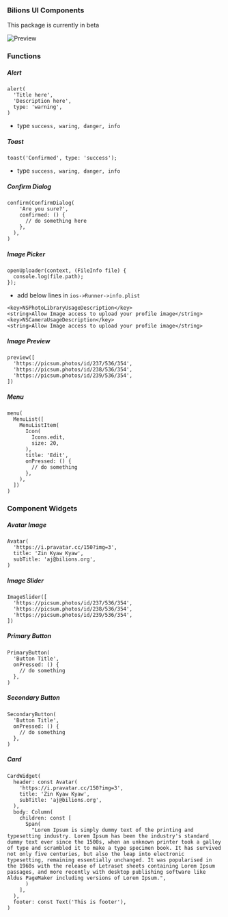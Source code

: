 ### Bilions UI Components

This package is currently in beta

![Preview](https://github.com/necessarylion/bilions_ui/raw/master/preview.png)


### Functions

##### Alert

```
alert(
  'Title here',
  'Description here',
  type: 'warning', 
)

```
- type `success, waring, danger, info`

##### Toast

```
toast('Confirmed', type: 'success');

```
- type `success, waring, danger, info`

##### Confirm Dialog
```
confirm(ConfirmDialog(
    'Are you sure?', 
    confirmed: () {
      // do something here
    },
  ),
)
```

##### Image Picker

```
openUploader(context, (FileInfo file) {
  console.log(file.path);
});
```
- add below lines in `ios->Runner->info.plist`
```
<key>NSPhotoLibraryUsageDescription</key>
<string>Allow Image access to upload your profile image</string>
<key>NSCameraUsageDescription</key>
<string>Allow Image access to upload your profile image</string>
```

##### Image Preview

```
preview([
  'https://picsum.photos/id/237/536/354',
  'https://picsum.photos/id/238/536/354',
  'https://picsum.photos/id/239/536/354',
])

```

##### Menu 

```
menu(
  MenuList([
    MenuListItem(
      Icon(
        Icons.edit,
        size: 20,
      ),
      title: 'Edit',
      onPressed: () {
        // do something
      },
    ),
  ])
)
```

### Component Widgets

##### Avatar Image 

```
Avatar(
  'https://i.pravatar.cc/150?img=3',
  title: 'Zin Kyaw Kyaw',
  subTitle: 'aj@bilions.org',
)
```

##### Image Slider 

```
ImageSlider([
  'https://picsum.photos/id/237/536/354',
  'https://picsum.photos/id/238/536/354',
  'https://picsum.photos/id/239/536/354',
])
```
##### Primary Button

```
PrimaryButton(
  'Button Title',
  onPressed: () {
    // do something
  },
)
```
##### Secondary Button

```
SecondaryButton(
  'Button Title',
  onPressed: () {
    // do something
  },
)
```

##### Card 
```
CardWidget(
  header: const Avatar(
    'https://i.pravatar.cc/150?img=3',
    title: 'Zin Kyaw Kyaw',
    subTitle: 'aj@bilions.org',
  ),
  body: Column(
    children: const [
      Span(
        "Lorem Ipsum is simply dummy text of the printing and typesetting industry. Lorem Ipsum has been the industry's standard dummy text ever since the 1500s, when an unknown printer took a galley of type and scrambled it to make a type specimen book. It has survived not only five centuries, but also the leap into electronic typesetting, remaining essentially unchanged. It was popularised in the 1960s with the release of Letraset sheets containing Lorem Ipsum passages, and more recently with desktop publishing software like Aldus PageMaker including versions of Lorem Ipsum.",
      )
    ],
  ),
  footer: const Text('This is footer'),
)
```
